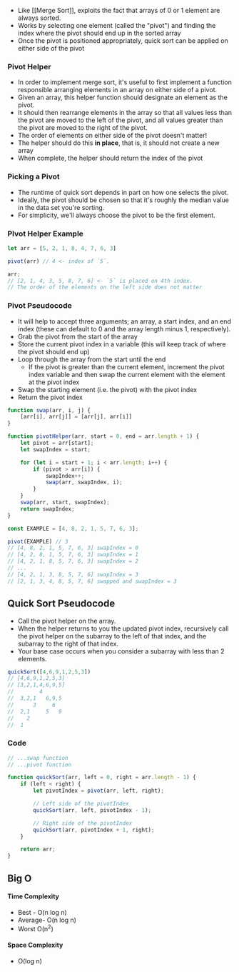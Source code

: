 - Like [[Merge Sort]], exploits the fact that arrays of 0 or 1 element are always sorted.
- Works by selecting one element (called the "pivot") and finding the index where the pivot should end up in the sorted array
- Once the pivot is positioned appropriately, quick sort can be applied on either side of the pivot

### Pivot Helper
- In order to implement merge sort, it's useful to first implement a function responsible arranging elements in an array on either side of a pivot.
- Given an array, this helper function should designate an element as the pivot.
- It should then rearrange elements in the array so that all values less than the pivot are moved to the left of the pivot, and all values greater than the pivot are moved to the right of the pivot.
- The order of elements on either side of the pivot doesn't matter!
- The helper should do this **in place**, that is, it should not create a new array
- When complete, the helper should return the index of the pivot

### Picking a Pivot
- The runtime of quick sort depends in part on how one selects the pivot.
- Ideally, the pivot should be chosen so that it's roughly the median value in the data set you're sorting.
- For simplicity, we'll always choose the pivot to be the first element.

### PIvot Helper Example
```javascript
let arr = [5, 2, 1, 8, 4, 7, 6, 3]

pivot(arr) // 4 <- index of `5`.

arr;
// [2, 1, 4, 3, 5, 8, 7, 6] <- `5` is placed on 4th index.
// The order of the elements on the left side does not matter
```

### Pivot Pseudocode
- It will help to accept three arguments; an array, a start index, and an end index (these can default to 0 and the array length minus 1, respectively).
- Grab the pivot from the start of the array
- Store the current pivot index in a variable (this will keep track of where the pivot should end up)
- Loop through the array from the start until the end
	- If the pivot is greater than the current element, increment the pivot index variable and then swap the current element with the element at the pivot index
- Swap the starting element (i.e. the pivot) with the pivot index
- Return the pivot index

```javascript
function swap(arr, i, j) {
	[arr[i], arr[j]] = [arr[j], arr[i]]
}

function pivotHelper(arr, start = 0, end = arr.length + 1) {
	let pivot = arr[start];
	let swapIndex = start;

	for (let i = start + 1; i < arr.length; i++) {
		if (pivot > arr[i]) {
			swapIndex++;
			swap(arr, swapIndex, i);
		}
	}
	swap(arr, start, swapIndex);
	return swapIndex;
}

const EXAMPLE = [4, 8, 2, 1, 5, 7, 6, 3];

pivot(EXAMPLE) // 3
// [4, 8, 2, 1, 5, 7, 6, 3] swapIndex = 0
// [4, 2, 8, 1, 5, 7, 6, 3] swapIndex = 1
// [4, 2, 1, 8, 5, 7, 6, 3] swapIndex = 2
// ...
// [4, 2, 1, 3, 8, 5, 7, 6] swapIndex = 3
// [2, 1, 3, 4, 8, 5, 7, 6] swapped and swapIndex = 3
```

## Quick Sort Pseudocode
- Call the pivot helper on the array.
- When the helper returns to you the updated pivot index, recursively call the pivot helper on the subarray to the left of that index, and the subarray to the right of that index.
- Your base case occurs when you consider a subarray with less than 2 elements.

```javascript
quickSort([4,6,9,1,2,5,3])
// [4,6,9,1,2,5,3]
// [3,2,1,4,6,9,5]
//        4
//  3,2,1   6,9,5
//      3     6
//  2,1     5   9
//    2
//  1
```

### Code
```javascript
// ...swap function
// ...pivot function

function quickSort(arr, left = 0, right = arr.length - 1) {
	if (left < right) {
		let pivotIndex = pivot(arr, left, right);

		// Left side of the pivotIndex
		quickSort(arr, left, pivotIndex - 1);

		// Right side of the pivotIndex
		quickSort(arr, pivotIndex + 1, right);
	}

	return arr;
}
```
## Big O

#### Time Complexity
- Best - O(n log n)
- Average- O(n log n)
- Worst O(n<sup>2</sup>)

#### Space Complexity
- O(log n)